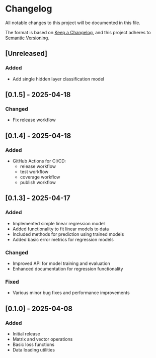 # Changelog

All notable changes to this project will be documented in this file.

The format is based on [Keep a Changelog](https://keepachangelog.com/en/1.0.0/),
and this project adheres to
[Semantic Versioning](https://semver.org/spec/v2.0.0.html).

## [Unreleased]

### Added

- Add single hidden layer classification model

## [0.1.5] - 2025-04-18

### Changed

- Fix release workflow

## [0.1.4] - 2025-04-18

### Added

- GitHub Actions for CI/CD:
  - release workflow
  - test workflow
  - coverage workflow
  - publish workflow

## [0.1.3] - 2025-04-17

### Added

- Implemented simple linear regression model
- Added functionality to fit linear models to data
- Included methods for prediction using trained models
- Added basic error metrics for regression models

### Changed

- Improved API for model training and evaluation
- Enhanced documentation for regression functionality

### Fixed

- Various minor bug fixes and performance improvements

## [0.1.0] - 2025-04-08

### Added

- Initial release
- Matrix and vector operations
- Basic loss functions
- Data loading utilities

